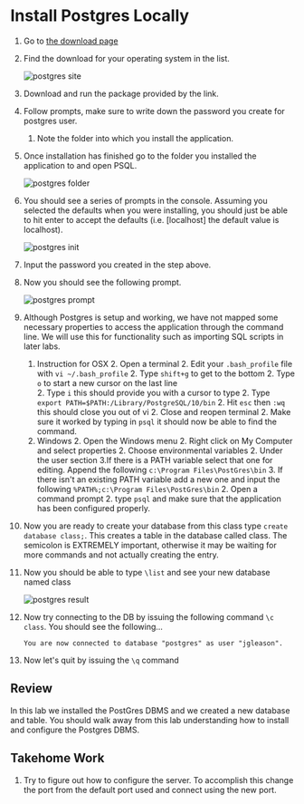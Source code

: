 # Install Postgres Locally

1. Go to [the download page](https://www.postgresql.org/download)
2. Find the download for your operating system in the list. 

    ![postgres site](./resources/lab1/postgres_site.png "Site List")

3. Download and run the package provided by the link.
4. Follow prompts, make sure to write down the password you create for postgres user.<a name="password"></a>
    1. Note the folder into which you install the application.
6. Once installation has finished go to the folder you installed the application to and open PSQL.

    ![postgres folder](./resources/lab1/postgres_folder.png "Postgress Folder")

7. You should see a series of prompts in the console. Assuming you selected the defaults when you were installing, you should just be able to hit enter to accept the defaults (i.e. [localhost] the default value is localhost).

    ![postgres init](./resources/lab1/postgres_config.png "Postgres Config")

8. Input the password you created in the step above.
9. Now you should see the following prompt.

    ![postgres prompt](./labs/resources/lab1/postgres_prompt.png "Postgres Prompt")

10. Although Postgres is setup and working, we have not mapped some necessary properties to access the application through the command line. We will use this for functionality such as importing SQL scripts in later labs.
    1. Instruction for OSX
        2. Open a terminal 
        2. Edit your `.bash_profile` file with `vi ~/.bash_profile`
        2. Type `shift+g` to get to the bottom
        2. Type `o` to start a new cursor on the last line    
        2. Type `i` this should provide you with a cursor to type
        2. Type `export PATH=$PATH:/Library/PostgreSQL/10/bin`
        2. Hit `esc` then `:wq` this should close you out of vi
        2. Close and reopen terminal
        2. Make sure it worked by typing in `psql` it should now be able to find the command.
    1. Windows
        2. Open the Windows menu
        2. Right click on My Computer and select properties
        2. Choose environmental variables
        2. Under the user section 
            3.If there is a PATH variable select that one for editing. Append the following `c:\Program Files\PostGres\bin`
            3. If there isn't an existing PATH variable add a new one and input the following `%PATH%;c:\Program Files\PostGres\bin`
        2. Open a command prompt
        2. type `psql` and make sure that the application has been configured properly.    

11. Now you are ready to create your database from this class type `create database class;`. This creates a table in the database called class. The semicolon is EXTREMELY important, otherwise it may be waiting for more commands and not actually creating the entry.
12. Now you should be able to type `\list` and see your new database named class

    ![postgres result](./resources/lab1/postgres_result_add_class.png "Postgres Class")

13. Now try connecting to the DB by issuing the following command `\c class`. You should see the following...

        You are now connected to database "postgres" as user "jgleason".

14. Now let's quit by issuing the `\q` command        

## Review ##

In this lab we installed the PostGres DBMS and we created a new database and table. You should walk away from this lab understanding how to install and configure the Postgres DBMS.

## Takehome Work

1. Try to figure out how to configure the server. To accomplish this change the port from the default port used and connect using the new port. 
